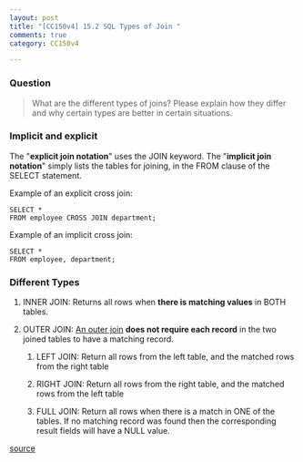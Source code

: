 ```yaml
---
layout: post
title: "[CC150v4] 15.2 SQL Types of Join "
comments: true
category: CC150v4

---
```


### Question

> What are the different types of joins? Please explain how they differ and why certain types are better in certain situations. 

### Implicit and explicit

The "__explicit join notation__" uses the JOIN keyword. The "__implicit join notation__" simply lists the tables for joining, in the FROM clause of the SELECT statement. 

Example of an explicit cross join:

    SELECT *
    FROM employee CROSS JOIN department;

Example of an implicit cross join:

    SELECT *
    FROM employee, department;

### Different Types

1. INNER JOIN: Returns all rows when __there is matching values__ in BOTH tables. 

1. OUTER JOIN: [An outer join](http://en.wikipedia.org/wiki/Join_(SQL)) __does not require each record__ in the two joined tables to have a matching record. 

    1. LEFT JOIN: Return all rows from the left table, and the matched rows from the right table

    1. RIGHT JOIN: Return all rows from the right table, and the matched rows from the left table

    1. FULL JOIN: Return all rows when there is a match in ONE of the tables. If no matching record was found then the corresponding result fields will have a NULL value. 

[source](http://www.w3schools.com/sql/sql_join.asp)
